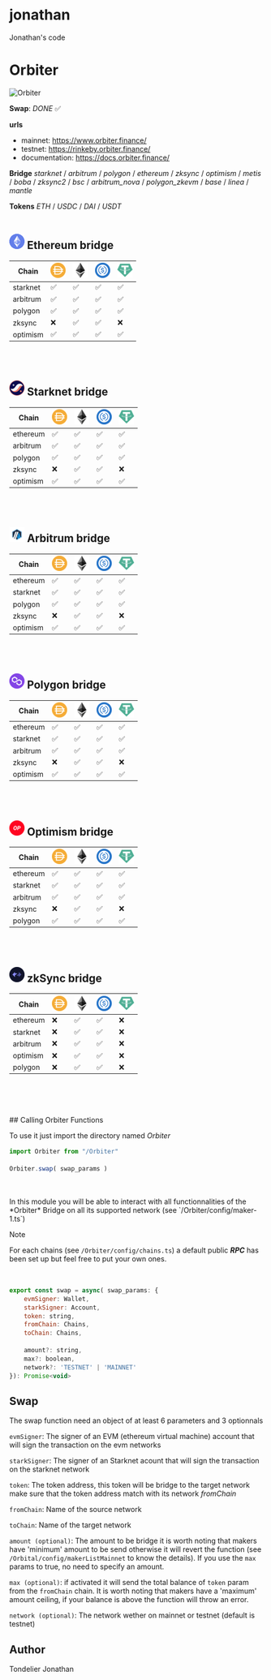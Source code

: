 # jonathan
Jonathan's code

# Orbiter  
![Orbiter](https://avatars.githubusercontent.com/u/102346948?s=200&v=4)  
  
**Swap**: *DONE* ✅  
  
**urls**
- mainnet:          https://www.orbiter.finance/
- testnet:          https://rinkeby.orbiter.finance/  
- documentation:    https://docs.orbiter.finance/ 
  
**Bridge** *starknet* / *arbitrum* / *polygon* / *ethereum* / *zksync* / *optimism* / *metis* / *boba* / *zksync2* / *bsc* / *arbitrum_nova* / *polygon_zkevm* / *base* / *linea* / *mantle*  
  
**Tokens** *ETH* / *USDC* / *DAI* / *USDT*
<br />
<br />

## ![ETH](assets/ethereum.png) Ethereum bridge
| Chain    | ![DAI](assets/dai.png) | ![ETH](assets/eth.png) | ![USDC](assets/usdc.png) | ![USDT](assets/usdt.png) |
|----------|------------------------|------------------------|--------------------------|--------------------------|
| starknet |           ✅           |           ✅            |            ✅            |             ✅           |
| arbitrum |           ✅           |           ✅            |            ✅            |             ✅           |
| polygon  |           ✅           |           ✅            |            ✅            |             ✅           |
| zksync   |           ❌           |           ✅            |            ✅            |             ❌           |
| optimism |           ✅           |           ✅            |            ✅            |             ✅           |
<br />
<br />

## ![Stark](assets/starknet.png) Starknet bridge
| Chain    | ![DAI](assets/dai.png) | ![ETH](assets/eth.png) | ![USDC](assets/usdc.png) | ![USDT](assets/usdt.png) |
|----------|------------------------|------------------------|--------------------------|--------------------------|
| ethereum |           ✅           |           ✅            |            ✅            |             ✅           |
| arbitrum |           ✅           |           ✅            |            ✅            |             ✅           |
| polygon  |           ✅           |           ✅            |            ✅            |             ✅           |
| zksync   |           ❌           |           ✅            |            ✅            |             ❌           |
| optimism |           ✅           |           ✅            |            ✅            |             ✅           |
<br />
<br />

## ![ARB](assets/arbitrum.png) Arbitrum bridge
| Chain    | ![DAI](assets/dai.png) | ![ETH](assets/eth.png) | ![USDC](assets/usdc.png) | ![USDT](assets/usdt.png) |
|----------|------------------------|------------------------|--------------------------|--------------------------|
| ethereum |           ✅           |           ✅            |            ✅            |             ✅           |
| starknet |           ✅           |           ✅            |            ✅            |             ✅           |
| polygon  |           ✅           |           ✅            |            ✅            |             ✅           |
| zksync   |           ❌           |           ✅            |            ✅            |             ❌           |
| optimism |           ✅           |           ✅            |            ✅            |             ✅           |
<br />
<br />

## ![MATIC](assets/polygon.png) Polygon bridge
| Chain    | ![DAI](assets/dai.png) | ![ETH](assets/eth.png) | ![USDC](assets/usdc.png) | ![USDT](assets/usdt.png) |
|----------|------------------------|------------------------|--------------------------|--------------------------|
| ethereum |           ✅           |           ✅            |            ✅            |             ✅           |
| starknet |           ✅           |           ✅            |            ✅            |             ✅           |
| arbitrum |           ✅           |           ✅            |            ✅            |             ✅           |
| zksync   |           ❌           |           ✅            |            ✅            |             ❌           |
| optimism |           ✅           |           ✅            |            ✅            |             ✅           |
<br />
<br />

## ![OP](assets/optimism.png) Optimism bridge
| Chain    | ![DAI](assets/dai.png) | ![ETH](assets/eth.png) | ![USDC](assets/usdc.png) | ![USDT](assets/usdt.png) |
|----------|------------------------|------------------------|--------------------------|--------------------------|
| ethereum |           ✅           |           ✅            |            ✅            |             ✅           |
| starknet |           ✅           |           ✅            |            ✅            |             ✅           |
| arbitrum |           ✅           |           ✅            |            ✅            |             ✅           |
| zksync   |           ❌           |           ✅            |            ✅            |             ❌           |
| polygon  |           ✅           |           ✅            |            ✅            |             ✅           |
<br />
<br />

## ![ZK](assets/zkSync.png) zkSync bridge
| Chain    | ![DAI](assets/dai.png) | ![ETH](assets/eth.png) | ![USDC](assets/usdc.png) | ![USDT](assets/usdt.png) |
|----------|------------------------|------------------------|--------------------------|--------------------------|
| ethereum |           ❌           |           ✅            |            ✅            |             ❌           |
| starknet |           ❌           |           ✅            |            ✅            |             ❌           |
| arbitrum |           ❌           |           ✅            |            ✅            |             ❌           |
| optimism |           ❌           |           ✅            |            ✅            |             ❌           |
| polygon  |           ❌           |           ✅            |            ✅            |             ❌           |
<br />
<br />
<br />
<br />
## Calling Orbiter Functions
<br />

To use it just import the directory named *Orbiter*  
```javascript
import Orbiter from "/Orbiter"

Orbiter.swap( swap_params )
```
<br />
<br />
In this module you will be able to interact with all functionnalities of the *Orbiter* Bridge 
on all its supported network (see `/Orbiter/config/maker-1.ts`)
    
<br />
  
> [!NOTE]
> For each chains (see `/Orbiter/config/chains.ts`) a default public ***RPC*** has been set up but feel free to put your own ones.  
<br />

```javascript
export const swap = async( swap_params: {
    evmSigner: Wallet,
    starkSigner: Account,
    token: string,
    fromChain: Chains, 
    toChain: Chains,
    
    amount?: string,
    max?: boolean,
    network?: 'TESTNET' | 'MAINNET' 
}): Promise<void>
```

## Swap
The swap function need an object of at least 6 parameters and 3 optionnals  

`evmSigner`: The signer of an EVM (ethereum virtual machine) account that will sign the transaction on the evm networks  
  
`starkSigner`: The signer of an Starknet acount that will sign the transaction on the starknet network  
  
`token`: The token address, this token will be bridge to the target network make sure that the token address match with its network *fromChain* 
  
`fromChain`: Name of the source network  
  
`toChain`: Name of the target network   
  
`amount (optional)`: The amount to be bridge it is worth noting that makers have 'minimum' amount to be send otherwise it will revert the function (see `/Orbital/config/makerListMainnet` to know the details). If you use the `max` params to true, no need to specify an amount.  
  
`max (optional)`: if activated it will send the total balance of `token` param from the `fromChain` chain. It is worth noting that makers have a 'maximum' amount ceiling, if your balance is above the function will throw an error.
  
`network (optional)`: The network wether on mainnet or testnet (default is testnet)

## Author
 
Tondelier Jonathan